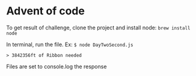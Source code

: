 # Advent of code

To get result of challenge, clone the project and install node:
`brew install node`

In terminal, run the file. Ex:
`$ node DayTwoSecond.js`

`> 3842356ft of Ribbon needed`

Files are set to console.log the response
